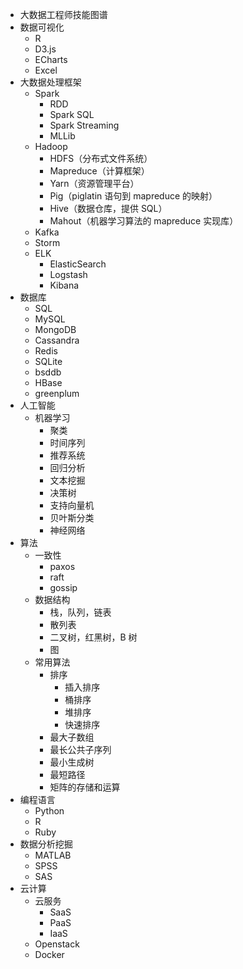 - 大数据工程师技能图谱
- 数据可视化
	- R
	- D3.js
	- ECharts
	- Excel
- 大数据处理框架
	- Spark
		- RDD
		- Spark SQL
		- Spark Streaming
		- MLLib
	- Hadoop
		- HDFS（分布式文件系统）
		- Mapreduce（计算框架）
		- Yarn（资源管理平台）
		- Pig（piglatin 语句到 mapreduce 的映射）
		- Hive（数据仓库，提供 SQL）
		- Mahout（机器学习算法的 mapreduce 实现库）
	- Kafka
	- Storm
	- ELK
		- ElasticSearch
		- Logstash
		- Kibana
- 数据库
	- SQL
	- MySQL
	- MongoDB
	- Cassandra
	- Redis
	- SQLite
	- bsddb
	- HBase
	- greenplum
- 人工智能
	- 机器学习
		- 聚类
		- 时间序列
		- 推荐系统
		- 回归分析
		- 文本挖掘
		- 决策树
		- 支持向量机
		- 贝叶斯分类
		- 神经网络
- 算法
	- 一致性
		- paxos
		- raft
		- gossip
	- 数据结构
		- 栈，队列，链表
		- 散列表
		- 二叉树，红黑树，B 树
		- 图
	- 常用算法
		- 排序
			- 插入排序
			- 桶排序
			- 堆排序
			- 快速排序
		- 最大子数组
		- 最长公共子序列
		- 最小生成树
		- 最短路径
		- 矩阵的存储和运算
- 编程语言
	- Python
	- R
	- Ruby
- 数据分析挖掘
	- MATLAB
	- SPSS
	- SAS
- 云计算
	- 云服务
		- SaaS
		- PaaS
		- IaaS
	- Openstack
	- Docker